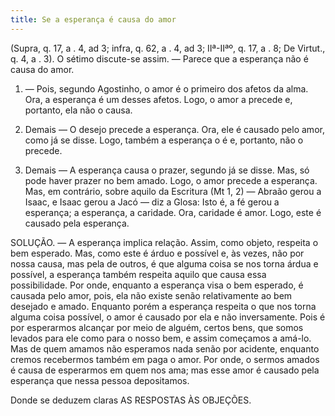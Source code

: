 ```yaml
---
title: Se a esperança é causa do amor
---
```


(Supra, q. 17, a . 4, ad 3; infra, q. 62, a . 4, ad 3; IIª-IIªº, q. 17, a . 8; De Virtut., q. 4, a . 3).
  O sétimo discute-se assim. — Parece que a esperança não é causa do amor.  

1. — Pois, segundo Agostinho, o amor é o primeiro dos afetos da alma. Ora, a esperança é um desses afetos. Logo, o amor a precede e, portanto, ela não o causa. 

2. Demais — O desejo precede a esperança. Ora, ele é causado pelo amor, como já se disse. Logo, também a esperança o é e, portanto, não o precede.  

3. Demais — A esperança causa o prazer, segundo já se disse. Mas, só pode haver prazer no bem amado. Logo, o amor precede a esperança.  Mas, em contrário, sobre aquilo da Escritura (Mt 1, 2) — Abraão gerou a Isaac, e Isaac gerou a Jacó — diz a Glosa: Isto é, a fé gerou a esperança; a esperança, a caridade. Ora, caridade é amor. Logo, este é causado pela esperança.  

SOLUÇÃO. — A esperança implica relação. Assim, como objeto, respeita o bem esperado. Mas, como este é árduo e possível e, às vezes, não por nossa causa, mas pela de outros, é que alguma coisa se nos torna árdua e possível, a esperança também respeita aquilo que causa essa possibilidade.  Por onde, enquanto a esperança visa o bem esperado, é causada pelo amor, pois, ela não existe senão relativamente ao bem desejado e amado. Enquanto porém a esperança respeita o que nos torna alguma coisa possível, o amor é causado por ela e não inversamente. Pois é por esperarmos alcançar por meio de alguém, certos bens, que somos levados para ele como para o nosso bem, e assim começamos a amá-lo. Mas de quem amamos não esperamos nada senão por acidente, enquanto cremos recebermos também em paga o amor. Por onde, o sermos amados é causa de esperarmos em quem nos ama; mas esse amor é causado pela esperança que nessa pessoa depositamos.  

Donde se deduzem claras AS RESPOSTAS ÀS OBJEÇÕES.